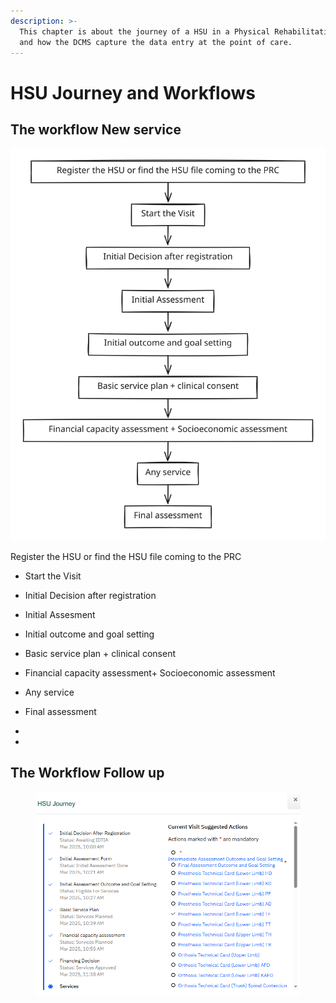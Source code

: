 ```yaml
---
description: >-
  This chapter is about the journey of a HSU in a Physical Rehabilitation Centre
  and how the DCMS capture the data entry at the point of care.
---
```


# HSU Journey and Workflows

## The workflow New service

<img src="../../.gitbook/assets/file.excalidraw.svg" alt="" class="gitbook-drawing">

Register the HSU or find the HSU file coming to the PRC

* Start the Visit&#x20;
* Initial Decision after registration
* Initial Assesment&#x20;
* Initial outcome and goal setting
* Basic service plan + clinical consent
* Financial capacity assessment+ Socioeconomic assessment
* Any service&#x20;
* Final assessment&#x20;











*











*











## The Workflow Follow up



<figure><img src="../../.gitbook/assets/image (38).png" alt=""><figcaption></figcaption></figure>
